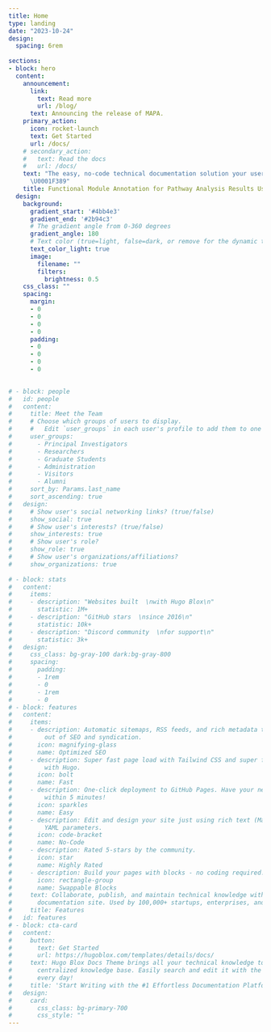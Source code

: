 ```yaml
---
title: Home
type: landing
date: "2023-10-24"
design:
  spacing: 6rem
  
sections:
- block: hero
  content:
    announcement:
      link:
        text: Read more
        url: /blog/
      text: Announcing the release of MAPA.
    primary_action:
      icon: rocket-launch
      text: Get Started
      url: /docs/
    # secondary_action:
    #   text: Read the docs
    #   url: /docs/
    text: "The easy, no-code technical documentation solution your users will love
      \U0001F389"
    title: Functional Module Annotation for Pathway Analysis Results Using LLM
  design:
    background:
      gradient_start: '#4bb4e3'
      gradient_end: '#2b94c3'
      # The gradient angle from 0-360 degrees
      gradient_angle: 180
      # Text color (true=light, false=dark, or remove for the dynamic theme color).
      text_color_light: true
      image:
        filename: ""
        filters:
          brightness: 0.5
    css_class: ""
    spacing:
      margin:
      - 0
      - 0
      - 0
      - 0
      padding:
      - 0
      - 0
      - 0
      - 0
      

# - block: people
#   id: people
#   content:
#     title: Meet the Team
#     # Choose which groups of users to display.
#     #   Edit `user_groups` in each user's profile to add them to one or more of these groups.
#     user_groups:
#       - Principal Investigators
#       - Researchers
#       - Graduate Students
#       - Administration
#       - Visitors
#       - Alumni
#     sort_by: Params.last_name
#     sort_ascending: true
#   design:
#     # Show user's social networking links? (true/false)
#     show_social: true
#     # Show user's interests? (true/false)
#     show_interests: true
#     # Show user's role?
#     show_role: true
#     # Show user's organizations/affiliations?
#     show_organizations: true      
      
# - block: stats
#   content:
#     items:
#     - description: "Websites built  \nwith Hugo Blox\n"
#       statistic: 1M+
#     - description: "GitHub stars  \nsince 2016\n"
#       statistic: 10k+
#     - description: "Discord community  \nfor support\n"
#       statistic: 3k+
#   design:
#     css_class: bg-gray-100 dark:bg-gray-800
#     spacing:
#       padding:
#       - 1rem
#       - 0
#       - 1rem
#       - 0
# - block: features
#   content:
#     items:
#     - description: Automatic sitemaps, RSS feeds, and rich metadata take the pain
#         out of SEO and syndication.
#       icon: magnifying-glass
#       name: Optimized SEO
#     - description: Super fast page load with Tailwind CSS and super fast site building
#         with Hugo.
#       icon: bolt
#       name: Fast
#     - description: One-click deployment to GitHub Pages. Have your new website live
#         within 5 minutes!
#       icon: sparkles
#       name: Easy
#     - description: Edit and design your site just using rich text (Markdown) and configurable
#         YAML parameters.
#       icon: code-bracket
#       name: No-Code
#     - description: Rated 5-stars by the community.
#       icon: star
#       name: Highly Rated
#     - description: Build your pages with blocks - no coding required!
#       icon: rectangle-group
#       name: Swappable Blocks
#     text: Collaborate, publish, and maintain technical knowledge with an all-in-one
#       documentation site. Used by 100,000+ startups, enterprises, and researchers.
#     title: Features
#   id: features
# - block: cta-card
#   content:
#     button:
#       text: Get Started
#       url: https://hugoblox.com/templates/details/docs/
#     text: Hugo Blox Docs Theme brings all your technical knowledge together in a single,
#       centralized knowledge base. Easily search and edit it with the tools you use
#       every day!
#     title: 'Start Writing with the #1 Effortless Documentation Platform'
#   design:
#     card:
#       css_class: bg-primary-700
#       css_style: ""
---
```

